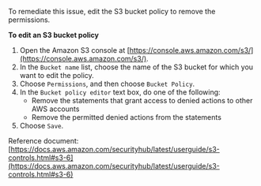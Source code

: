 To remediate this issue, edit the S3 bucket policy to remove the permissions.

**To edit an S3 bucket policy**

1. Open the Amazon S3 console at [https://console.aws.amazon.com/s3/](https://console.aws.amazon.com/s3/).
2. In the `Bucket name` list, choose the name of the S3 bucket for which you want to edit the policy.
3. Choose `Permissions`, and then choose `Bucket Policy`.
4. In the `Bucket policy editor` text box, do one of the following:
   - Remove the statements that grant access to denied actions to other AWS accounts
   - Remove the permitted denied actions from the statements
5. Choose `Save`.

Reference document: [https://docs.aws.amazon.com/securityhub/latest/userguide/s3-controls.html#s3-6](https://docs.aws.amazon.com/securityhub/latest/userguide/s3-controls.html#s3-6)
